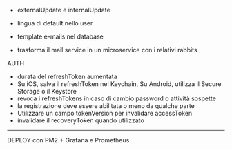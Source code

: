 - externalUpdate e internalUpdate

- lingua di default nello user

- template e-mails nel database

- trasforma il mail service in un microservice con i relativi rabbits

AUTH

- durata del refreshToken aumentata
- Su iOS, salva il refreshToken nel Keychain, Su Android, utilizza il Secure Storage o il Keystore
- revoca i refreshTokens in caso di cambio password o attività sospette
- la registrazione deve essere abilitata o meno da qualche parte
- Utilizzare un campo tokenVersion per invalidare accessToken
- invalidare il recoveryToken quando utilizzato

---

DEPLOY con PM2 + Grafana e Prometheus
